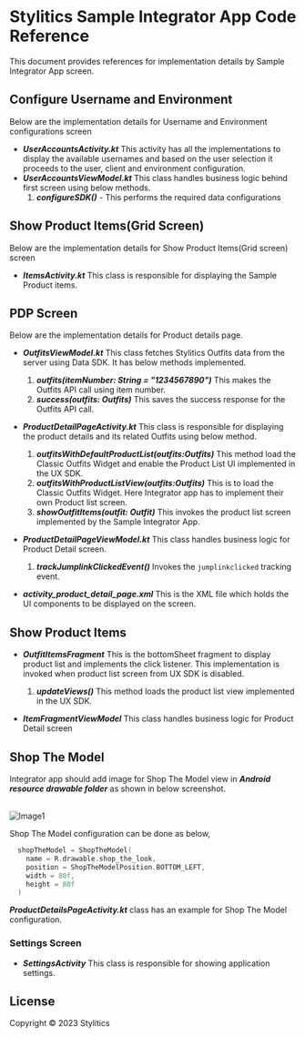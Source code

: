 # Stylitics Sample Integrator App Code Reference 

This document provides references for implementation details by Sample Integrator App screen.

## Configure Username and Environment

Below are the implementation details for Username and Environment configurations screen

* *_**UserAccountsActivity.kt**_* This activity has all the implementations to display the available usernames and based on the user selection it proceeds to the user, client and environment configuration.
* *_**UserAccountsViewModel.kt**_* This class handles business logic behind first screen using below methods.
     1. *_**configureSDK()**_* - This performs the required data configurations



## Show Product Items(Grid Screen)

Below are the implementation details for Show Product Items(Grid screen) screen

* *_**ItemsActivity.kt**_* This class is responsible for displaying the Sample Product items.

## PDP Screen

Below are the implementation details for Product details page.

* *_**OutfitsViewModel.kt**_* This class fetches Stylitics Outfits data from the server using Data SDK. It has below methods implemented.
     1. *_**outfits(itemNumber: String = "1234567890")**_* This makes the Outfits API call using item number.
     2. *_**success(outfits: Outfits)**_* This saves the success response for the Outfits API call.

* *_**ProductDetailPageActivity.kt**_* This class is responsible for displaying the product details and its related Outfits using below method.
     1. *_**outfitsWithDefaultProductList(outfits:Outfits)**_* This method load the Classic Outfits Widget and enable the Product List UI implemented in the UX SDK.
     2. *_**outfitsWithProductListView(outfits:Outfits)**_* This is to load the  Classic Outfits Widget. Here Integrator app has to implement their own Product list screen.
     3. *_**showOutfitItems(outfit: Outfit)**_* This invokes the product list screen implemented by the Sample Integrator App.

* *_**ProductDetailPageViewModel.kt**_* This class handles business logic for Product Detail screen.
     1. *_**trackJumplinkClickedEvent()**_* Invokes the `jumplinkclicked` tracking event.

* *_**activity_product_detail_page.xml**_* This is the XML file which holds the UI components to be displayed on the screen.

## Show Product Items

* *_**OutfitItemsFragment**_* This is the bottomSheet fragment to display product list and implements the click listener. This implementation is invoked when product list screen from UX SDK is disabled.
     1. *_**updateViews()**_* This method loads the product list view implemented in the UX SDK. 

* *_**ItemFragmentViewModel**_* This class handles business logic for Product Detail screen

## Shop The Model

Integrator app should add image for Shop The Model view in *_**Android resource drawable folder**_* as shown in below screenshot.

</br>![Image1](Screenshots/shop_the_model_image_location.png)

Shop The Model configuration can be done as below,

```kotlin
  shopTheModel = ShopTheModel(
    name = R.drawable.shop_the_look,
    position = ShopTheModelPosition.BOTTOM_LEFT,
    width = 80f,
    height = 80f
  )
```

*_**ProductDetailsPageActivity.kt**_* class has an example for Shop The Model configuration.


### Settings Screen

* *_**SettingsActivity**_*  This class is responsible for showing application settings.

## License

Copyright © 2023 Stylitics

